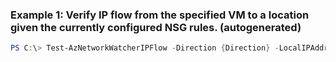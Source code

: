 ### Example 1: Verify IP flow from the specified VM to a location given the currently configured NSG rules. (autogenerated)
```powershell
PS C:\> Test-AzNetworkWatcherIPFlow -Direction {Direction} -LocalIPAddress {LocalIPAddress} -LocalPort {LocalPort} -NetworkWatcher {NetworkWatcher} -Protocol {Protocol} -RemoteIPAddress {RemoteIPAddress} -RemotePort {RemotePort} -TargetVirtualMachineId {TargetVirtualMachineId}
```


